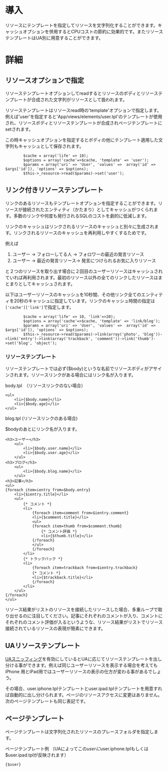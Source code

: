 # 導入 #

リソースにテンプレートを指定してリソースを文字列化することができます。キャッシュオプションを併用するとCPUコストの節約に効果的です。またリソーステンプレートはUA別に用意することができます。

# 詳細 #

## リソースオプションで指定 ##

リソーステンプレートオプションしてreadするとリソースのボディとリソーステンプレートが合成された文字列がリソースとして扱われます。

リソーステンプレートはリソースread時の'template'オプションで指定します。例えば'user'を指定すると'App/views/elements/user.tpl'のテンプレートが使用され、リソースボディとリソーステンプレートが合成されページテンプレートにsetされます。

この時キャッシュオプションを指定するとボディの他にテンプレート適用した文字列もキャッシュとして保存されます。

```
        $cache = array('life' => 10);
        $options = array('cache'=>$cache, 'template' => 'user');
        $params = array('uri' => 'User', 'values' =>  array('id' => $args['id']), 'options' => $options);
        $this->_resource->read($params)->set('user');

```

## リンク付きリソーステンプレート ##

リンクのあるリソースもテンプレートオプションを指定することができます。リソースが接続されたエンティティ（かたまり）としてキャッシュがつくられます。多数のリンクや何度も発行されるSQLのコストを劇的に低減します。

リンクのキャッシュはリンクされるリソースのキャッシュと別々に生成されます。リンクされるリソースのキャッシュを再利用しやすくするためです。

例えば

  1. ユーザー → フォローしてる人  → フォロワーの最近の発言リソース
  1. ユーザー → 最近の発言リソース→ 発言につけられるお気に入りリソース

と２つのリソースを取り出す場合に２回目のユーザーリソースはキャッシュされていれば再利用されます。最初のリソース以外の全てのリンクしたリソースはまとまりとしてキャッシュされます。

以下はユーザーリソースのキャッシュを10秒間、その他リンク全てのエンティティを20秒のキャッシュに指定しています。リンクのキャッシュ時間の指定は`['cache']['link']`で指定します。

```
        $cache = array('life' => 10, 'link'=>20);
        $options = array('cache'=>$cache, 'template' => 'link/blog');
        $params = array('uri' => 'User', 'values' =>  array('id' => $args['id']), 'options' => $options);
        $this->_resource->read($params)->link(array('photo', 'blog'))->link('entry')->link(array('trackback', 'comment'))->link('thumb')->set('blog', 'object');
```

### リソーステンプレート ###

リソーステンプレートでは必ず{$body}というな名前でリソースボディがアサインされます。リソースリンクがある場合にはリンク名が入ります。


body.tpl　（リソースリンクのない場合）

```
<ul>
    <li>{$body.name}</li>
    <li>{$body.age}</li>
</ul>
```


blog.tpl (リソースリンクのある場合)

$bodyのあとにリンク名が入ります。

```
<h3>ユーザー</h3>
    <ul>
        <li>{$body.user.name}</li>
        <li>{$body.user.age}</li>
    </ul>
<h3>ブログ</h3>
    <ul>
        <li>{$body.blog.name}</li>
    </ul>
<h3>記事</h3>
<ul>
{foreach item=ientry from=$body.entry}
    <li>{$ientry.title}</li>
    <ul>
        {* コメント *}
        <li>
            {foreach item=comment from=$ientry.comment}
            <li>{$comment.title}</li>
            <ul>
            {foreach item=thumb from=$comment.thumb}
                {* コメント評価 *}
                <li>{$thumb.title}</li>
            {/foreach}
            </ul>
            {/foreach}
        </li>
        {* トラックバック *}
        <li>
            {foreach item=trackback from=$ientry.trackback}
            {* コメント *}
            <li>{$trackback.title}</li>
            {/foreach}
        </li>
    </ul>
{/foreach}
</ul>
```

リソース結果がリストのリソースを接続したリソースした場合、多重ループで取り出せるのに注目してください。記事にそれぞれのコメントが入り、コメントにそれぞれのコメント評価が入るというような、リソース結果がリストでリソース接続されているリソースの表現が簡素にできます。

## UAリソーステンプレート ##

[UAスニッフィング](agent.md)を有効にしているとUAに応じてリソーステンプレートを出し分ける事ができます。例えば同じユーザーリソースを表示する場合を考えてもiPhone 用とiPad用ではユーザーリソースの表示の仕方が変わる事があるでしょう。

その場合、user.iphone.tplテンプレートとuser.ipad.tplテンプレートを用意すれば自動的に出し分けられます。ページのリソースアクセスに変更はありません。次のページテンプレートも同じ表記です。

## ページテンプレート ##

ページテンプレートは文字列化されたリソースのプレースフォルダを指定します。

ページテンプレート例 （UAによってこの$userに$user.iphone.tplもしくは$user.ipad.tplが反映されます）

```
{$user}
```
